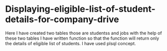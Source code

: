 # Displaying-eligible-list-of-student-details-for-company-drive

Here I have created two tables those are studentss and jobs with the help of these two tables I have written function so that the function will return only the details of eligible list of students.
I have used plsql concept.

